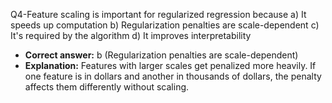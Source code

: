 Q4-Feature scaling is important for regularized regression because a) It speeds up computation b) Regularization penalties are scale-dependent c) It's required by the algorithm d) It improves interpretability
- **Correct answer:** b (Regularization penalties are scale-dependent)
- **Explanation:** Features with larger scales get penalized more heavily. If one feature is in dollars and another in thousands of dollars, the penalty affects them differently without scaling.